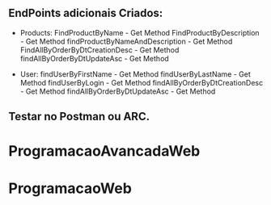 ﻿## EndPoints adicionais Criados:

- Products:
	FindProductByName - Get Method
	FindProductByDescription - Get Method
	findProductByNameAndDescription - Get Method
	FindAllByOrderByDtCreationDesc - Get Method
	findAllByOrderByDtUpdateAsc - Get Method

- User:
	findUserByFirstName - Get Method
	findUserByLastName - Get Method
	findUserByLogin - Get Method
	findAllByOrderByDtCreationDesc - Get Method
	findAllByOrderByDtUpdateAsc - Get Method


## Testar no Postman ou ARC.

# ProgramacaoAvancadaWeb
# ProgramacaoWeb
